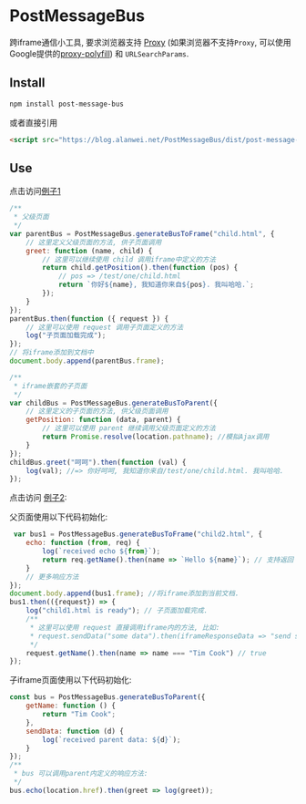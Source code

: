 # PostMessageBus

跨iframe通信小工具, 要求浏览器支持 [Proxy](https://developer.mozilla.org/en-US/docs/Web/JavaScript/Reference/Global_Objects/Proxy) (如果浏览器不支持`Proxy`, 可以使用Google提供的[proxy-polyfill](https://github.com/GoogleChrome/proxy-polyfill)) 和 `URLSearchParams`.

## Install

```bash
npm install post-message-bus
```

或者直接引用
```html
<script src="https://blog.alanwei.net/PostMessageBus/dist/post-message-bus.umd.js"></script>
```

## Use


点击访问[例子1](https://github.alanwei.net/PostMessageBus/test/one/parent.html)

```js
/**
 * 父级页面
 */ 
var parentBus = PostMessageBus.generateBusToFrame("child.html", {
    // 这里定义父级页面的方法, 供子页面调用
    greet: function (name, child) {
        // 这里可以继续使用 child 调用iframe中定义的方法
        return child.getPosition().then(function (pos) {
            // pos => /test/one/child.html
            return `你好${name}, 我知道你来自${pos}. 我叫哈哈.`;
        });
    }
});
parentBus.then(function ({ request }) {
    // 这里可以使用 request 调用子页面定义的方法
    log("子页面加载完成");
});
// 将iframe添加到文档中
document.body.append(parentBus.frame);

/**
 * iframe嵌套的子页面
 */
var childBus = PostMessageBus.generateBusToParent({
    // 这里定义的子页面的方法, 供父级页面调用
    getPosition: function (data, parent) {
        // 这里可以使用 parent 继续调用父级页面定义的方法
        return Promise.resolve(location.pathname); //模拟Ajax调用
    }
});
childBus.greet("呵呵").then(function (val) {
    log(val); //=> 你好呵呵, 我知道你来自/test/one/child.html. 我叫哈哈.
});
```


点击访问 [例子2](https://github.alanwei.net/PostMessageBus/test/multi/parent.html):

父页面使用以下代码初始化: 
```javascript
 var bus1 = PostMessageBus.generateBusToFrame("child2.html", {
    echo: function (from, req) {
        log(`received echo ${from}`);
        return req.getName().then(name => `Hello ${name}`); // 支持返回 Promise
    }
    // 更多响应方法
});
document.body.append(bus1.frame); //将iframe添加到当前文档.
bus1.then(({request}) => {
    log("child1.html is ready"); // 子页面加载完成.
    /**
     * 这里可以使用 request 直接调用iframe内的方法, 比如: 
     * request.sendData("some data").then(iframeResponseData => "send successed");
     */
    request.getName().then(name => name === "Tim Cook") // true
});
```

子iframe页面使用以下代码初始化:

```javascript
const bus = PostMessageBus.generateBusToParent({
    getName: function () {
        return "Tim Cook";
    },
    sendData: function (d) {
        log(`received parent data: ${d}`);
    }
});
/**
 * bus 可以调用parent内定义的响应方法:
 */ 
bus.echo(location.href).then(greet => log(greet));
```
